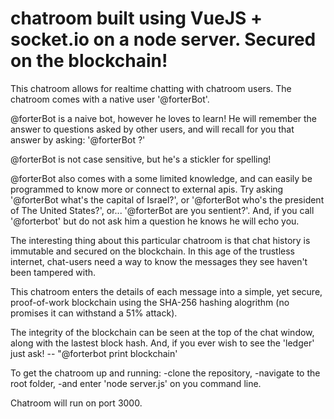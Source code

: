 # chatroom built using VueJS + socket.io on a node server. Secured on the blockchain!

This chatroom allows for realtime chatting with chatroom users. The chatroom comes with a native user '@forterBot'. 

@forterBot is a naive bot, however he loves to learn! He will remember the answer to questions asked by other users, and will
recall for you that answer by asking: '@forterBot <question>?'

@forterBot is not case sensitive, but he's a stickler for spelling!

@forterBot also comes with a some limited knowledge, and can easily be programmed to know more or connect to external apis. 
Try asking '@forterBot what's the capital of Israel?', or '@forterBot who's the president of The United States?', or...
'@forterBot are you sentient?'. And, if you call '@forterbot' but do not ask him a question he knows he will echo you.

The interesting thing about this particular chatroom is that chat history is immutable and secured on the blockchain. 
In this age of the trustless internet, chat-users need a way to know the messages they see haven't been tampered with.

This chatroom enters the details of each message into a simple, yet secure, proof-of-work blockchain using the SHA-256 hashing alogrithm (no promises it can withstand a 51% attack).

The integrity of the blockchain can be seen at the top of the chat window, along with the lastest block hash.
And, if you ever wish to see the 'ledger' just ask! -- "@forterbot print blockchain'

To get the chatroom up and running: 
        -clone the repository, 
        -navigate to the root folder, 
        -and enter 'node server.js' on you command line.
        
Chatroom will run on port 3000.


